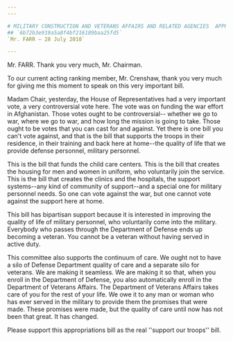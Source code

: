 ```yaml
---
---

# MILITARY CONSTRUCTION AND VETERANS AFFAIRS AND RELATED AGENCIES  APPROPRIATIONS ACT, 2011
## `6b72b3e919a5a8f4bf216189baa25fd5`
`Mr. FARR — 28 July 2010`

---
```



Mr. FARR. Thank you very much, Mr. Chairman.

To our current acting ranking member, Mr. Crenshaw, thank you very 
much for giving me this moment to speak on this very important bill.

Madam Chair, yesterday, the House of Representatives had a very 
important vote, a very controversial vote here. The vote was on funding 
the war effort in Afghanistan. Those votes ought to be controversial--
whether we go to war, where we go to war, and how long the mission is 
going to take. Those ought to be votes that you can cast for and 
against. Yet there is one bill you can't vote against, and that is the 
bill that supports the troops in their residence, in their training and 
back here at home--the quality of life that we provide defense 
personnel, military personnel.

This is the bill that funds the child care centers. This is the bill 
that creates the housing for men and women in uniform, who voluntarily 
join the service. This is the bill that creates the clinics and the 
hospitals, the support systems--any kind of community of support--and a 
special one for military personnel needs. So one can vote against the 
war, but one cannot vote against the support here at home.

This bill has bipartisan support because it is interested in 
improving the quality of life of military personnel, who voluntarily 
come into the military. Everybody who passes through the Department of 
Defense ends up becoming a veteran. You cannot be a veteran without 
having served in active duty.

This committee also supports the continuum of care. We ought not to 
have a silo of Defense Department quality of care and a separate silo 
for veterans. We are making it seamless. We are making it so that, when 
you enroll in the Department of Defense, you also automatically enroll 
in the Department of Veterans Affairs. The Department of Veterans 
Affairs takes care of you for the rest of your life. We owe it to any 
man or woman who has ever served in the military to provide them the 
promises that were made. These promises were made, but the quality of 
care until now has not been that great. It has changed.

Please support this appropriations bill as the real ''support our 
troops'' bill.